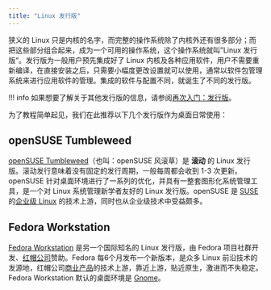 ```yaml
---
title: "Linux 发行版"
---
```


狭义的 Linux 只是内核的名字，而完整的操作系统除了内核外还有很多部分；而把这些部分组合起来，成为一个可用的操作系统，这个操作系统就叫”Linux 发行版“。发行版为一般用户预先集成好了 Linux 内核及各种应用软件，用户不需要重新编译，在直接安装之后，只需要小幅度更改设置就可以使用，通常以软件包管理系统来进行应用软件的管理。集成的软件与配置不同，就诞生了不同的发行版。

!!! info
    如果想要了解关于其他发行版的信息，请参阅[再次入门：发行版](../../advanced/re-entry/distro.md)。

为了教程简单起见，我们在此推荐以下几个发行版作为桌面日常使用：

## openSUSE Tumbleweed

[openSUSE Tumbleweed](https://www.opensuse.org/#Tumbleweed)（也叫：openSUSE 风滚草）是 **滚动** 的 Linux 发行版。滚动发行意味着没有固定的发行周期，一般每周都会收到 1-3 次更新。openSUSE 针对桌面环境进行了一系列的优化，并具有一整套图形化系统管理工具，是一个对 Linux 系统管理新学者友好的 Linux 发行版。openSUSE 是 [SUSE](https://www.suse.com/zh-cn/) 的[企业级 Linux](https://www.suse.com/zh-cn/products/server/) 的技术上游，同时也从企业级技术中受益颇多。

## Fedora Workstation

[Fedora Workstation](https://getfedora.org/) 是另一个国际知名的 Linux 发行版，由 Fedora 项目社群开发、[红帽公司](https://www.redhat.com/zh)赞助。Fedora 每6个月发布一个新版本，是众多 Linux 前沿技术的发源地，红帽公司[商业产品](https://www.redhat.com/zh/technologies/linux-platforms/enterprise-linux)的技术上游，靠近上游，贴近原生，激进而不失稳定。Fedora Workstation 默认的桌面环境是 [Gnome](https://www.gnome.org/)。

